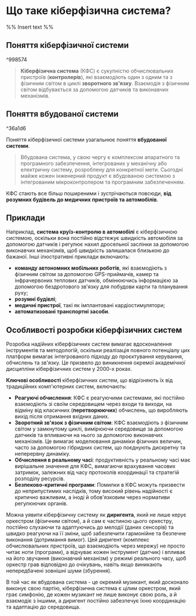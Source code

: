 # Що таке кіберфізична система?

%% Insert text %%
## Поняття кіберфізичної системи

^998574

> **Кіберфізична система** (КФС) є сукупністю обчислювальних пристроїв (**контролерів**), які взаємодіють один з одним та з фізичним світом в циклі **зворотного зв'язку**.
> Взаємодія з фізичним світом відбувається за допомогою датчиків та виконавчих механізмів.

## Поняття вбудованої системи

^36a1d6

Поняття кіберфізичної системи узагальнює поняття **вбудованої системи**.

> Вбудована система, у свою чергу є комплексом апаратного та програмного забезпечення, інтегрованих у механічну або електричну систему, розроблену для конкретної мети. Сьогодні майже кожен інженерний продукт є вбудованою системою з інтегрованим мікроконтролером та програмним забезпеченням.

КФС стають все більш поширеними і зустрічаються повсюди, **від розумних будівель до медичних пристроїв та автомобілів**.

## Приклади

Наприклад, **система круїз-контролю в автомобілі** є кіберфізичною системою, оскільки вона постійно відстежує швидкість автомобіля за допомогою датчиків і регулює нахил дросельної заслінки за допомогою виконавчих механізмів, щоб швидкість залишалася близькою до бажаної. Інші ілюстративні приклади включають:

- **команду автономних мобільних роботів**, які взаємодіють з фізичним світом за допомогою GPS-приймачів, камер та інфрачервоних теплових датчиків, обмінюючись інформацією за допомогою бездротового зв'язку для побудови карти та планування руху;
- **розумні будівлі**;
- **медичні пристрої**, такі як імплантовані кардіостимулятори;
- **автоматизовані транспортні засоби**.

## Особливості розробки кіберфізичних систем

Розробка надійних кіберфізичних систем вимагає вдосконалення інструментів та методологій, оскільки реалізація повного потенціалу цих платформ вимагає інтегрованого підходу до проєктування керування, обчислень та зв'язку. Це призвело до виникнення окремої академічної дисципліни кіберфізичних систем у 2000-х роках.

**Ключові особливості** кіберфізичних систем, що відрізняють їх від традиційних комп'ютерних систем, включають:

- **Реагуючі обчислення**: КФС є реагуючими системами, які постійно взаємодіють зі своїм середовищем через входи та виходи, на відміну від класичних (**перетворюючих**) обчислень, що виробляють вихід після отримання вхідних даних.
- **Зворотний зв'язок з фізичним світом**: КФС взаємодіють з фізичним світом у замкнутому циклі, вимірюючи середовище за допомогою датчиків та впливаючи на нього за допомогою виконавчих механізмів. Це вимагає моделювання динаміки фізичних величин, часто за допомогою гібридних систем, що поєднують дискретну та неперервну динаміку.
- **Обчислення в реальному часі**: продуктивність у реальному часі має вирішальне значення для КФС, вимагаючи врахування часових затримок, залежних від часу протоколів координації та стратегій розподілу ресурсів.
- **Безпеково-критичні програми**: Помилки в КФС можуть призвести до неприпустимих наслідків, тому високий рівень надійності є критично важливим, а іноді й обов'язковим через нормативи регулюючих органів.

Можна уявити кіберфізичну систему як **диригента**, який не лише керує оркестром (фізичним світом), а й сам є частиною цього оркестру, постійно слухаючи та адаптуючись до мелодії (даних сенсорів) та швидко реагуючи на її зміни, щоб забезпечити гармонійне та безпечне виконання (дотримання вимог).
Цей диригент (комплекс обчислювальних пристроїв, що взаємодіють через мережу) не просто читає ноти (програми), а відчуває кожен інструмент (датчик) і впливає на його звучання (виконавчий механізм) у режимі реального часу, щоб оркестр грав відповідно до очікувань, навіть якщо виникають непередбачені зовнішні шуми (збурення).

В той час як вбудована система - це окремий музикант, який досконало виконує свою партію, кіберфізична система є цілим оркестром, який грає симфонію, де кожен музикант не лише виконує свою роль, а й взаємодіє з іншими, а диригент постійно забезпечує їхню координацію та адаптацію до середовища.



